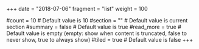 +++
date = "2018-07-06"
fragment = "list"
weight = 100

#count = 10 # Default value is 10
#section = "" # Default value is current section
#summary = false # Default value is true
#read_more = true # Default value is empty (empty: show when content is truncated, false to never show, true to always show)
#tiled = true # Default value is false
+++
